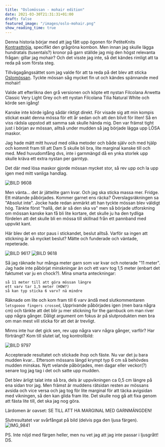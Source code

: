 ```yaml
---
title: "Oslomössan - mohair edition"
date: 2021-03-30T21:31:31+01:00
draft: false
featured_image: "/images/oslo-mohair.png"
show_reading_time: true
---
```


Denna historia börjar med att jag fått upp ögonen för PetiteKnits 
[Kontrasttröja](https://www.ravelry.com/patterns/library/contrast-sweater), specifikt den grågröna kombon.
Men innan jag skulle lägga hundratals (tusentals?) kronor på garn ställde jag mig den högst relevanta 
frågan: gillar jag mohair? Och det visste jag inte, så det kändes rimligt att ta reda på som första steg.

Tillvägagångssättet som jag valde för att ta reda på det blev att sticka 
[Oslomössan](https://www.petiteknit.com/products/oslomossan-mohair-edition?variant=13081419382839).
Tyckte mössan såg mycket fin ut och kändes spännande med mohair! 

Valde att efterlikna den grå versionen och köpte ett nystan Filcolana Arwetta Classic Very Light Grey och 
ett nystan Filcolana Tilia Natural White och körde sen igång!

Kanske inte körde igång sådär riktigt direkt. För visade sig att min kompis stickat exakt denna 
mössa för ett år sedan och att den blivit för liten! Så en viss rädsla uppstod att samma sak skulle
hända mig. Den var främst tight just i början av mössan, alltså under mudden så jag började lägga 
upp LÖSA maskor. 

Jag hade mätt mitt huvud med olika metoder och både själv och med hjälp och kommit fram till att 
Dam S skulle bli bra, lite marginal kanske till och med. Med huvudomfång dvs, inte i garnmängd då en
ynka storlek upp skulle kräva ett extra nystan per garntyp.

Det där med lösa maskor gjorde mössan mycket stor, så rev upp och la upp igen med mitt vanliga 
handlag. 

![BILD 9608](IMG_9608.jpeg)

Men vänta... det är jättelite garn kvar. Och jag ska sticka massa mer. Fridge. Ett mätande påbörjades. 
Kommer garnet ens räcka? Överslagsräkningen sa "Absolut inte". Jocke hade redan anmärkt att han 
tyckte mössan blev väldigt hög. Tänkte först "hallå, det är så den ska va" men så började 
utforskning om mössan kanske kan få bli lite kortare, det skulle ju ha den tydliga fördelen att
det skulle bli en mössa till skillnad från ett pannband med uppvikt kant. 

Här blev det en stor paus i stickandet, beslut alltså. Varför sa ingen att stickning är så mycket 
beslut? Mätte och funderade och väntade, repeterade.

![BILD 9617](IMG_9617.jpg)
![BILD 9618](IMG_9618.jpg)
 
Så jag räknade hur många meter garn som var kvar och noterade "11 meter". Jag hade inte påbörjat 
minskningar än och ett varv tog 1,5 meter (enbart det faktumet var ju en chock?). Mina smarta anteckningar:
```
så 11 meter till att göra mössan längre
ett varv tar 1,5 meter (HOW?)
så kan typ sticka 6 varv? nä mindre
```

Räknade om lite och kom fram till 6 varv ändå med slutkommentaren `letsgoooo fingers crossed`, 
Upprivande påbörjades igen (men bara några cm) och tänkte att det blir ju mer stickning for 
the garnbuck om man river upp några gånger. Dåligt argument om fokus är på slutprodukten 
men bra om man mest vill sticka för att det är trevligt.

Minns inte hur det gick sen, rev upp några varv några gånger, varför? Har förträngt? Kom till slutet
iaf, tog kontrollbild:

![BILD 9797](IMG_9797.jpg)

Accepterade resultatet och stickade ihop och fäste. Nu var det ju bara mudden kvar... Eftersom 
mössans längd krympt typ 6 cm så behövdes mudden minskas. Nytt velande påbörjades, men dagar eller 
veckor(?) senare tog jag tag i det och satte upp mudden.

Det blev ärligt talat inte så bra, dels är uppvikningen ca 0,5 cm längre på ena sidan tror jag. 
Men främst är muddens rätsidan resten av mössans avsida och vice versa och jag
tog för lite marginal för att täcka avigsidan med vikningen, så den kan glida fram lite. Det skulle nog gå att fixa 
genom att fästa lite till, det ska jag nog göra.

Lärdomen är oavset: SE TILL ATT HA MARGINAL MED GARNMÄNGDEN!

Slutresultatet var svårfångat på bild (delvis pga den ljusa färgen).
![IMG_9841](IMG_9841.jpg)

PS. Inte nöjd med färgen heller, men nu vet jag att jag inte passar i ljusgrått! DS.

